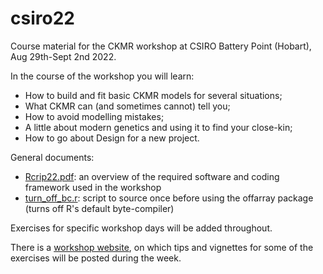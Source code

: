 # csiro22

Course material for the CKMR workshop at CSIRO Battery Point (Hobart), Aug 29th-Sept 2nd 2022.

In the course of the workshop you will learn:

 - How to build and fit basic CKMR models for several situations; 
 - What CKMR can (and sometimes cannot) tell you; 
 - How to avoid modelling mistakes; 
 - A little about modern genetics and using it to find your close-kin; 
 - How to go about Design for a new project.
 

General documents: 

 - [Rcrip22.pdf](https://github.com/markbravington/csiro22/blob/main/Rcrib22.pdf): an overview of the required software and coding framework used in the workshop
 - [turn_off_bc.r](https://github.com/markbravington/csiro22/blob/main/turn_off_bc.r): script to source once before using the offarray package (turns off R's default byte-compiler)
 
Exercises for specific workshop days will be added throughout.

There is a [workshop website](https://markbravington.github.io/csiro22/tutorials/about.html), on which
tips and vignettes for some of the exercises will be posted during the week.


